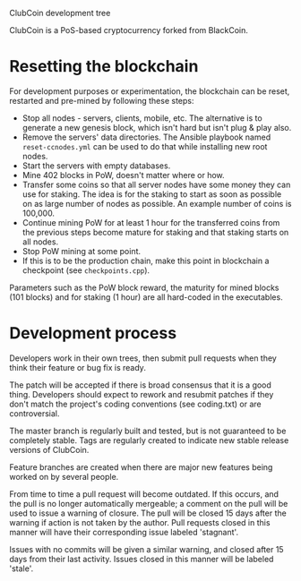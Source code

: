 
ClubCoin development tree

ClubCoin is a PoS-based cryptocurrency forked from BlackCoin.

Resetting the blockchain
========================

For development purposes or experimentation, the blockchain can be reset,
restarted and pre-mined by following these steps:

* Stop all nodes - servers, clients, mobile, etc. The alternative is to
  generate a new genesis block, which isn't hard but isn't plug & play also.
* Remove the servers' data directories. The Ansible playbook named
  `reset-ccnodes.yml` can be used to do that while installing new root
  nodes.
* Start the servers with empty databases.
* Mine 402 blocks in PoW, doesn't matter where or how.
* Transfer some coins so that all server nodes have some money they can use
  for staking. The idea is for the staking to start as soon as possible on
  as large number of nodes as possible. An example number of coins is
  100,000.
* Continue mining PoW for at least 1 hour for the transferred coins from the
  previous steps become mature for staking and that staking starts on all nodes.
* Stop PoW mining at some point.
* If this is to be the production chain, make this point in blockchain a
  checkpoint (see `checkpoints.cpp`).

Parameters such as the PoW block reward, the maturity for mined blocks (101
blocks) and for staking (1 hour) are all hard-coded in the executables.


Development process
===================

Developers work in their own trees, then submit pull requests when
they think their feature or bug fix is ready.

The patch will be accepted if there is broad consensus that it is a
good thing.  Developers should expect to rework and resubmit patches
if they don't match the project's coding conventions (see coding.txt)
or are controversial.

The master branch is regularly built and tested, but is not guaranteed
to be completely stable. Tags are regularly created to indicate new
stable release versions of ClubCoin.

Feature branches are created when there are major new features being
worked on by several people.

From time to time a pull request will become outdated. If this occurs, and
the pull is no longer automatically mergeable; a comment on the pull will
be used to issue a warning of closure. The pull will be closed 15 days
after the warning if action is not taken by the author. Pull requests closed
in this manner will have their corresponding issue labeled 'stagnant'.

Issues with no commits will be given a similar warning, and closed after
15 days from their last activity. Issues closed in this manner will be 
labeled 'stale'.

